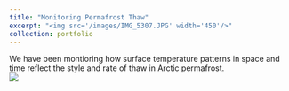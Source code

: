 ```yaml
---
title: "Monitoring Permafrost Thaw"
excerpt: "<img src='/images/IMG_5307.JPG' width='450'/>"
collection: portfolio
---
```


We have been montioring how surface temperature patterns in space and time reflect the style and rate of thaw in Arctic permafrost. <br/><img src='/images/IMG_5307.JPG'>